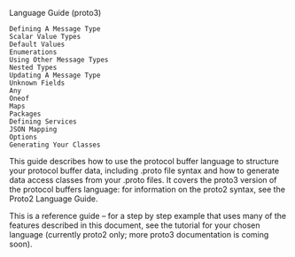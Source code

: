 

Language Guide (proto3)

    Defining A Message Type
    Scalar Value Types
    Default Values
    Enumerations
    Using Other Message Types
    Nested Types
    Updating A Message Type
    Unknown Fields
    Any
    Oneof
    Maps
    Packages
    Defining Services
    JSON Mapping
    Options
    Generating Your Classes

This guide describes how to use the protocol buffer language to structure your protocol buffer data, including .proto file syntax and how to generate data access classes from your .proto files. It covers the proto3 version of the protocol buffers language: for information on the proto2 syntax, see the Proto2 Language Guide.

This is a reference guide – for a step by step example that uses many of the features described in this document, see the tutorial for your chosen language (currently proto2 only; more proto3 documentation is coming soon).
